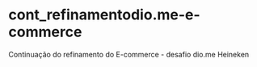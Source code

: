 # cont_refinamentodio.me-e-commerce
Continuação do refinamento do E-commerce - desafio dio.me Heineken
